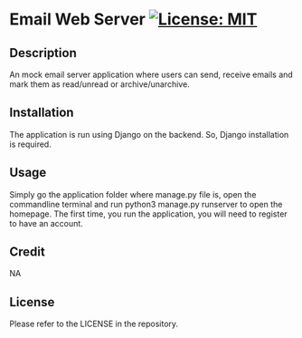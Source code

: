 # Email Web Server [![License: MIT](https://img.shields.io/badge/License-MIT-yellow.svg)](https://opensource.org/licenses/MIT)

## Description

An mock email server application where users can send, receive emails and mark them as read/unread or archive/unarchive.  

## Installation

The application is run using Django on the backend. So, Django installation is required. 

## Usage

Simply go the application folder where manage.py file is, open the commandline terminal and run python3 manage.py runserver to open the homepage. The first time, you run the application, you will need to register to have an account. 


## Credit

NA

## License

Please refer to the LICENSE in the repository.

